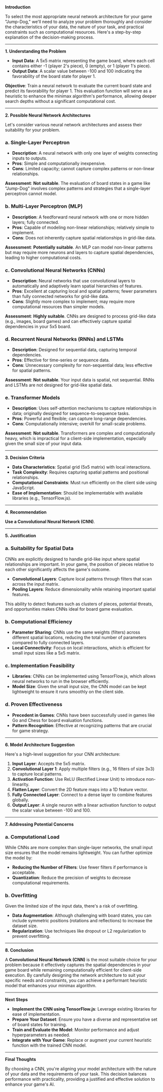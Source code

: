 **Introduction**

To select the most appropriate neural network architecture for your game "Jump-Dog," we'll need to analyze your problem thoroughly and consider the characteristics of your data, the nature of your task, and practical constraints such as computational resources. Here's a step-by-step explanation of the decision-making process.

---

**1. Understanding the Problem**

- **Input Data**: A 5x5 matrix representing the game board, where each cell contains either -1 (player 2's piece), 0 (empty), or 1 (player 1's piece).
- **Output Data**: A scalar value between -100 and 100 indicating the favorability of the board state for player 1.

**Objective**: Train a neural network to evaluate the current board state and predict its favorability for player 1. This evaluation function will serve as a heuristic to enhance the minimax algorithm's performance, allowing deeper search depths without a significant computational cost.

---

**2. Possible Neural Network Architectures**

Let's consider various neural network architectures and assess their suitability for your problem.

### **a. Single-Layer Perceptron**

- **Description**: A neural network with only one layer of weights connecting inputs to outputs.
- **Pros**: Simple and computationally inexpensive.
- **Cons**: Limited capacity; cannot capture complex patterns or non-linear relationships.

**Assessment**: **Not suitable**. The evaluation of board states in a game like "Jump-Dog" involves complex patterns and strategies that a single-layer perceptron cannot model.

### **b. Multi-Layer Perceptron (MLP)**

- **Description**: A feedforward neural network with one or more hidden layers; fully connected.
- **Pros**: Capable of modeling non-linear relationships; relatively simple to implement.
- **Cons**: Does not inherently capture spatial relationships in grid-like data.

**Assessment**: **Potentially suitable**. An MLP can model non-linear patterns but may require more neurons and layers to capture spatial dependencies, leading to higher computational costs.

### **c. Convolutional Neural Networks (CNNs)**

- **Description**: Neural networks that use convolutional layers to automatically and adaptively learn spatial hierarchies of features.
- **Pros**: Excellent at capturing local and spatial patterns; fewer parameters than fully connected networks for grid-like data.
- **Cons**: Slightly more complex to implement; may require more computational resources than simpler models.

**Assessment**: **Highly suitable**. CNNs are designed to process grid-like data (e.g., images, board games) and can effectively capture spatial dependencies in your 5x5 board.

### **d. Recurrent Neural Networks (RNNs) and LSTMs**

- **Description**: Designed for sequential data, capturing temporal dependencies.
- **Pros**: Effective for time-series or sequence data.
- **Cons**: Unnecessary complexity for non-sequential data; less effective for spatial patterns.

**Assessment**: **Not suitable**. Your input data is spatial, not sequential. RNNs and LSTMs are not designed for grid-like spatial data.

### **e. Transformer Models**

- **Description**: Uses self-attention mechanisms to capture relationships in data; originally designed for sequence-to-sequence tasks.
- **Pros**: Powerful and flexible; can capture long-range dependencies.
- **Cons**: Computationally intensive; overkill for small-scale problems.

**Assessment**: **Not suitable**. Transformers are complex and computationally heavy, which is impractical for a client-side implementation, especially given the small size of your input data.

---

**3. Decision Criteria**

- **Data Characteristics**: Spatial grid (5x5 matrix) with local interactions.
- **Task Complexity**: Requires capturing spatial patterns and positional relationships.
- **Computational Constraints**: Must run efficiently on the client side using JavaScript.
- **Ease of Implementation**: Should be implementable with available libraries (e.g., TensorFlow.js).

---

**4. Recommendation**

**Use a Convolutional Neural Network (CNN)**.

---

**5. Justification**

### **a. Suitability for Spatial Data**

CNNs are explicitly designed to handle grid-like input where spatial relationships are important. In your game, the position of pieces relative to each other significantly affects the game's outcome.

- **Convolutional Layers**: Capture local patterns through filters that scan across the input matrix.
- **Pooling Layers**: Reduce dimensionality while retaining important spatial features.
  
This ability to detect features such as clusters of pieces, potential threats, and opportunities makes CNNs ideal for board game evaluation.

### **b. Computational Efficiency**

- **Parameter Sharing**: CNNs use the same weights (filters) across different spatial locations, reducing the total number of parameters compared to fully connected layers.
- **Local Connectivity**: Focus on local interactions, which is efficient for small input sizes like a 5x5 matrix.

### **c. Implementation Feasibility**

- **Libraries**: CNNs can be implemented using TensorFlow.js, which allows neural networks to run in the browser efficiently.
- **Model Size**: Given the small input size, the CNN model can be kept lightweight to ensure it runs smoothly on the client side.

### **d. Proven Effectiveness**

- **Precedent in Games**: CNNs have been successfully used in games like Go and Chess for board evaluation functions.
- **Pattern Recognition**: Effective at recognizing patterns that are crucial for game strategy.

---

**6. Model Architecture Suggestion**

Here's a high-level suggestion for your CNN architecture:

1. **Input Layer**: Accepts the 5x5 matrix.
2. **Convolutional Layer 1**: Apply multiple filters (e.g., 16 filters of size 3x3) to capture local patterns.
3. **Activation Function**: Use ReLU (Rectified Linear Unit) to introduce non-linearity.
4. **Flatten Layer**: Convert the 2D feature maps into a 1D feature vector.
5. **Fully Connected Layer**: Connect to a dense layer to combine features globally.
6. **Output Layer**: A single neuron with a linear activation function to output the scalar value between -100 and 100.

---

**7. Addressing Potential Concerns**

### **a. Computational Load**

While CNNs are more complex than single-layer networks, the small input size ensures that the model remains lightweight. You can further optimize the model by:

- **Reducing the Number of Filters**: Use fewer filters if performance is acceptable.
- **Quantization**: Reduce the precision of weights to decrease computational requirements.

### **b. Overfitting**

Given the limited size of the input data, there's a risk of overfitting.

- **Data Augmentation**: Although challenging with board states, you can include symmetric positions (rotations and reflections) to increase the dataset size.
- **Regularization**: Use techniques like dropout or L2 regularization to prevent overfitting.

---

**8. Conclusion**

A **Convolutional Neural Network (CNN)** is the most suitable choice for your problem because it effectively captures the spatial dependencies in your game board while remaining computationally efficient for client-side execution. By carefully designing the network architecture to suit your specific needs and constraints, you can achieve a performant heuristic model that enhances your minimax algorithm.

---

**Next Steps**

- **Implement the CNN using TensorFlow.js**: Leverage existing libraries for ease of implementation.
- **Prepare Your Dataset**: Ensure you have a diverse and representative set of board states for training.
- **Train and Evaluate the Model**: Monitor performance and adjust hyperparameters as needed.
- **Integrate with Your Game**: Replace or augment your current heuristic function with the trained CNN model.

---

**Final Thoughts**

By choosing a CNN, you're aligning your model architecture with the nature of your data and the requirements of your task. This decision balances performance with practicality, providing a justified and effective solution to enhance your game's AI.